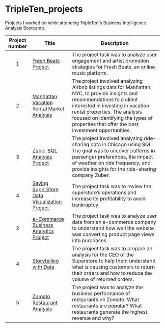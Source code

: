 # TripleTen_projects
Projects I worked on while attending TripleTen's Business Intelligence Analysis Bootcamp.


| Project number | Title | Description |
| :-----------: | ----------- |----------- |
| 1 | [Fresh Beats Project](./Fresh_Beats_Project/README.md) | The project task was to analyze user engagement and artist promotion strategies for Fresh Beats, an online music platform. |
| 2 | [Manhattan Vacation Rental Market Analysis](./Manhattan_Vacation_Rental_Market_Analysis) | The project involved analyzing Airbnb listings data for Manhattan, NYC, to provide insights and recommendations to a client interested in investing in vacation rental properties. The analysis focused on identifying the types of properties that offer the best investment opportunities. |
| 3 | [Zuber SQL Analysis Project](./Zuber_SQL_Analysis_Project/README.md) | The project involved analyzing ride-sharing data in Chicago using SQL. The goal was to uncover patterns in passenger preferences, the impact of weather on ride frequency, and provide insights for the ride-sharing company Zuber. |
| 4 | [Saving SuperStore Data Visualization Project](Saving_SuperStore_Data_Visualization_Project/README.md) | The project task was to review the superstore’s operations and increase its profitability to avoid bankruptcy. |
| 2 | [e-Commerce Business Analytics Project](https://docs.google.com/spreadsheets/d/1jgpNTxGjuub6bCPt4Sh6uITMtAUbP1E5-33Mzzz1S64/edit?usp=drive_link) | The project task was to analyze user data from an e-commerce company to understand how well the website was converting product page views into purchases. |
| 4 | [Storytelling with Data](https://public.tableau.com/views/StorytellingwithDataSprint5_JaimeMiller_1stIteration/SuperstoreReturnAnalysis?:language=en-US&:sid=&:redirect=auth&:display_count=n&:origin=viz_share_link)| The project task was to prepare an analysis for the CEO of the Superstore to help them understand what is causing customers to return their orders and how to reduce the volume of returned orders. |
| 5 | [Zomato Restaurant Analysis](https://public.tableau.com/views/ZamatoFinalFINALProject/ZAMATOFINALRESTAURANTANALYSIS?:language=en-US&:sid=&:redirect=auth&:display_count=n&:origin=viz_share_link) | The project was to analyze the business performance of restaurants on Zomato. What restaurants are popular? What restaurants generate the highest revenue and why? |




